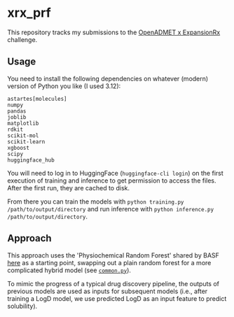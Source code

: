# xrx_prf

This repository tracks my submissions to the [OpenADMET x ExpansionRx](https://huggingface.co/spaces/openadmet/OpenADMET-ExpansionRx-Challenge) challenge.

## Usage

You need to install the following dependencies on whatever (modern) version of Python you like (I used 3.12):

```
astartes[molecules]
numpy
pandas
joblib
matplotlib
rdkit
scikit-mol
scikit-learn
xgboost
scipy
huggingface_hub
```

You will need to log in to HuggingFace (`huggingface-cli login`) on the first execution of training and inference to get permission to access the files.
After the first run, they are cached to disk.

From there you can train the models with `python training.py /path/to/output/directory` and run inference with `python inference.py /path/to/output/directory`.

## Approach

This approach uses the 'Physiochemical Random Forest' shared by BASF [here](https://github.com/JacksonBurns/chemeleon/blob/51e028a77a3cb4de87ff1e75a7ed18d4372606f4/models/rf_morgan_physchem/evaluate.py) as a starting point, swapping out a plain random forest for a more complicated hybrid model (see [`common.py`](./common.py)).

To mimic the progress of a typical drug discovery pipeline, the outputs of previous models are used as inputs for subsequent models (i.e., after training a LogD model, we use predicted LogD as an input feature to predict solubility).

